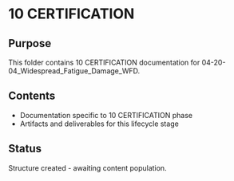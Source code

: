 # 10 CERTIFICATION

## Purpose
This folder contains 10 CERTIFICATION documentation for 04-20-04_Widespread_Fatigue_Damage_WFD.

## Contents
- Documentation specific to 10 CERTIFICATION phase
- Artifacts and deliverables for this lifecycle stage

## Status
Structure created - awaiting content population.
